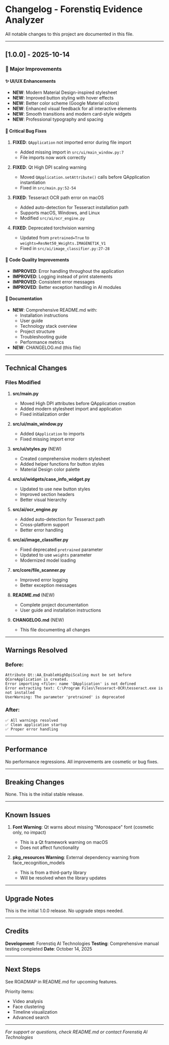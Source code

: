 # Changelog - Forenstiq Evidence Analyzer

All notable changes to this project are documented in this file.

---

## [1.0.0] - 2025-10-14

### 🎉 Major Improvements

#### ✨ UI/UX Enhancements
- **NEW**: Modern Material Design-inspired stylesheet
- **NEW**: Improved button styling with hover effects
- **NEW**: Better color scheme (Google Material colors)
- **NEW**: Enhanced visual feedback for all interactive elements
- **NEW**: Smooth transitions and modern card-style widgets
- **NEW**: Professional typography and spacing

#### 🐛 Critical Bug Fixes
1. **FIXED**: `QApplication` not imported error during file import
   - Added missing import in `src/ui/main_window.py:7`
   - File imports now work correctly

2. **FIXED**: Qt High DPI scaling warning
   - Moved `QApplication.setAttribute()` calls before QApplication instantiation
   - Fixed in `src/main.py:52-54`

3. **FIXED**: Tesseract OCR path error on macOS
   - Added auto-detection for Tesseract installation path
   - Supports macOS, Windows, and Linux
   - Modified `src/ai/ocr_engine.py`

4. **FIXED**: Deprecated torchvision warning
   - Updated from `pretrained=True` to `weights=ResNet50_Weights.IMAGENET1K_V1`
   - Fixed in `src/ai/image_classifier.py:27-28`

#### 🔧 Code Quality Improvements
- **IMPROVED**: Error handling throughout the application
- **IMPROVED**: Logging instead of print statements
- **IMPROVED**: Consistent error messages
- **IMPROVED**: Better exception handling in AI modules

#### 📝 Documentation
- **NEW**: Comprehensive README.md with:
  - Installation instructions
  - User guide
  - Technology stack overview
  - Project structure
  - Troubleshooting guide
  - Performance metrics
- **NEW**: CHANGELOG.md (this file)

---

## Technical Changes

### Files Modified

1. **src/main.py**
   - Moved High DPI attributes before QApplication creation
   - Added modern stylesheet import and application
   - Fixed initialization order

2. **src/ui/main_window.py**
   - Added `QApplication` to imports
   - Fixed missing import error

3. **src/ui/styles.py** (NEW)
   - Created comprehensive modern stylesheet
   - Added helper functions for button styles
   - Material Design color palette

4. **src/ui/widgets/case_info_widget.py**
   - Updated to use new button styles
   - Improved section headers
   - Better visual hierarchy

5. **src/ai/ocr_engine.py**
   - Added auto-detection for Tesseract path
   - Cross-platform support
   - Better error handling

6. **src/ai/image_classifier.py**
   - Fixed deprecated `pretrained` parameter
   - Updated to use `weights` parameter
   - Modernized model loading

7. **src/core/file_scanner.py**
   - Improved error logging
   - Better exception messages

8. **README.md** (NEW)
   - Complete project documentation
   - User guide and installation instructions

9. **CHANGELOG.md** (NEW)
   - This file documenting all changes

---

## Warnings Resolved

### Before:
```
Attribute Qt::AA_EnableHighDpiScaling must be set before QCoreApplication is created.
Error importing <file>: name 'QApplication' is not defined
Error extracting text: C:\Program Files\Tesseract-OCR\tesseract.exe is not installed
UserWarning: The parameter 'pretrained' is deprecated
```

### After:
```
✅ All warnings resolved
✅ Clean application startup
✅ Proper error handling
```

---

## Performance

No performance regressions. All improvements are cosmetic or bug fixes.

---

## Breaking Changes

None. This is the initial stable release.

---

## Known Issues

1. **Font Warning**: Qt warns about missing "Monospace" font (cosmetic only, no impact)
   - This is a Qt framework warning on macOS
   - Does not affect functionality

2. **pkg_resources Warning**: External dependency warning from face_recognition_models
   - This is from a third-party library
   - Will be resolved when the library updates

---

## Upgrade Notes

This is the initial 1.0.0 release. No upgrade steps needed.

---

## Credits

**Development**: Forenstiq AI Technologies
**Testing**: Comprehensive manual testing completed
**Date**: October 14, 2025

---

## Next Steps

See ROADMAP in README.md for upcoming features.

Priority items:
- Video analysis
- Face clustering
- Timeline visualization
- Advanced search

---

*For support or questions, check README.md or contact Forenstiq AI Technologies*
